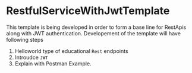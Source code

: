 # RestfulServiceWithJwtTemplate
This template is being developed in order to form a base line for RestApis along with JWT authentication. 
Developement of the template will have following steps
1. Helloworld type of educational `Rest` endpoints 
1. Introudce `JWT`
1. Explain with Postman Example.

